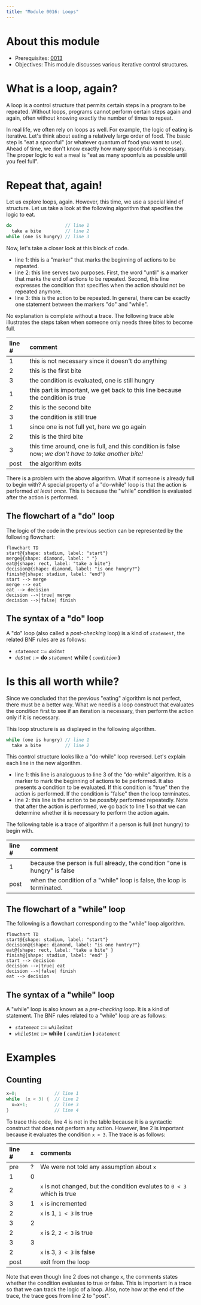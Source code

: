 ```yaml
---
title: "Module 0016: Loops"
---
```


# About this module

-   Prerequisites: [0013](../0013/mdModule.html)
-   Objectives: This module discusses various iterative control
    structures.

# What is a loop, again?

A loop is a control structure that permits certain steps in a program to
be repeated. Without loops, programs cannot perform certain steps again
and again, often without knowing exactly the number of times to repeat.

In real life, we often rely on loops as well. For example, the logic of
eating is iterative. Let's think about eating a relatively large order
of food. The basic step is "eat a spoonful" (or whatever quantum of food
you want to use). Ahead of time, we don't know exactly how many
spoonfuls is necessary. The proper logic to eat a meal is "eat as many
spoonfuls as possible until you feel full".

# Repeat that, again!

Let us explore loops, again. However, this time, we use a special kind
of structure. Let us take a look at the following algorithm that specifies the logic to eat.

```c
do                    // line 1
  take a bite         // line 2
while (one is hungry) // line 3
```

Now, let's take a closer look at this block of code.

-   line 1: this is a "marker" that marks the
    beginning of actions to be repeated.
-   line
    2: this line serves two purposes.
    First, the word "until" is a marker that marks the end of actions to
    be repeated. Second, this line expresses the condition that
    specifies when the action should not be repeated anymore.
-   line 3: this is the action to be repeated. In
    general, there can be exactly one statement between the markers
    "do" and "while".

No explanation is complete without a trace. The following trace able
illustrates the steps taken when someone only needs three bites to
become full.

|line #|comment|
|:-|:-|
|1|this is not necessary since it doesn't do anything|
|2|this is the first bite|
|3|the condition is evaluated, one is still hungry|
|1|this part is important, we get back to this line because the condition is true|
|2|this is the second bite|
|3|the condition is still true|
|1|since one is not full yet, here we go again|
|2|this is the third bite|
|3|this time around, one is full, and this condition is false now; *we don't have to take another bite!*|
|post|the algorithm exits|

There is a problem with the above algorithm. What if someone is already full to begin with? A
special property of a "do-while" loop is that the action is performed *at
least once*. This is because the "while" condition is evaluated after
the action is performed.

## The flowchart of a "do" loop

The logic of the code in the previous section can be represented by the following flowchart:

```mermaid
flowchart TD
start@{shape: stadium, label: "start"}
merge@{shape: diamond, label: " "}
eat@{shape: rect, label: "take a bite"}
decision@{shape: diamond, label: "is one hungry?"}
finish@{shape: stadium, label: "end"}
start --> merge
merge --> eat
eat --> decision
decision -->|true| merge
decision -->|false| finish
```

## The syntax of a "do" loop

A "do" loop (also called a *post-checking* loop) is a kind of *`statement`*, the related BNF rules are as follows:

* *`statement`* ::= *`doStmt`*
* *`doStmt`* ::= **do** *`statement`* **while (** *`condition`* **)**

# Is this all worth while?

Since we concluded that the previous "eating" algorithm is not perfect, there must be a better
way. What we need is a loop construct that evaluates the condition first
to see if an iteration is necessary, then perform the action only if it
is necessary.

This loop structure is as displayed in the following algorithm.

```c
while (one is hungry) // line 1
  take a bite         // line 2
```

This control structure looks like a "do-while" loop reversed. Let's
explain each line in the new algorithm.

-   line 1: this line is analoguous to line 3 of the "do-while" algorithm. It is a marker to mark the beginning of actions to be performed. It also presents a condition to be evaluated. If this condition is "true" then the action is   performed. If the condition is "false" then the loop terminates.
-   line 2: this line is the action to be *possibly* performed repeatedly. Note that after the action is performed, we go back to line 1 so that we can determine whether it is necessary to perform the action again.

The following table is a trace of algorithm if a person is full (not hungry) to begin with.

|line #|comment|
|:-|:-|
|1|because the person is full already, the condition "one is hungry" is false
|post|when the condition of a "while" loop is false, the loop is terminated.

## The flowchart of a "while" loop

The following is a flowchart corresponding to the "while" loop algorithm.

```mermaid
flowchart TD
start@{shape: stadium, label: "start"}
decision@{shape: diamond, label: "is one huntry?"}
eat@{shape: rect, label: "take a bite" }
finish@{shape: stadium, label: "end" }
start --> decision
decision -->|true| eat
decision -->|false| finish
eat --> decision
```

## The syntax of a "while" loop

A "while" loop is also known as a *pre-checking* loop. It is a kind of statement. The BNF rules related to a "while" loop are as follows:

* *`statement`* ::= *`whileStmt`*
* *`whileStmt`* ::= **while (** *`condition`* **)** *`statement`*

# Examples

## Counting

```c
x=0;              // line 1
while  (x < 3) {  // line 2
  x=x+1;          // line 3
}                 // line 4
```

To trace this code, line 4 is not in the table because it is a syntactic construct that does not perform any action. However, line 2 is important because it evaluates the condition `x < 3`. The trace is as follows:

|line #|`x`|comments|
|:-|:-|:-|
|pre|?|We were not told any assumption about `x`|
|1|0| |
|2| |`x` is not changed, but the condition evalutes to `0 < 3` which is true|
|3|1|`x` is incremented|
|2| |`x` is 1, `1 < 3` is true|
|3|2| |
|2| |`x` is 2, `2 < 3` is true|
|3|3| |
|2| |`x` is 3, `3 < 3` is false|
|post| |exit from the loop|

Note that even though line 2 does not change `x`, the comments states whether the condition evaluates to true or false. This is important in a trace so that we can track the logic of a loop. Also, note how at the end of the trace, the trace goes from line 2 to "post".

